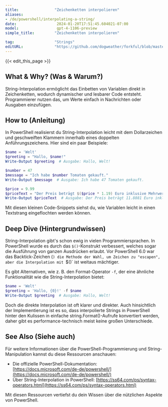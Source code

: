 ```yaml
---
title:                "Zeichenketten interpolieren"
aliases:
- /de/powershell/interpolating-a-string/
date:                  2024-01-20T17:51:45.604021-07:00
model:                 gpt-4-1106-preview
simple_title:         "Zeichenketten interpolieren"

tag:                  "Strings"
editURL:              "https://github.com/dogweather/forkful/blob/master/content/de/powershell/interpolating-a-string.md"
---
```


{{< edit_this_page >}}

## What & Why? (Was & Warum?)
String-Interpolation ermöglicht das Einbetten von Variablen direkt in Zeichenketten, wodurch dynamischer und lesbarer Code entsteht. Programmierer nutzen das, um Werte einfach in Nachrichten oder Ausgaben einzufügen.

## How to (Anleitung)
In PowerShell realisierst du String-Interpolation leicht mit dem Dollarzeichen und geschweiften Klammern innerhalb eines doppelten Anführungszeichens. Hier sind ein paar Beispiele:

```PowerShell
$name = 'Welt'
$greeting = "Hallo, $name!"
Write-Output $greeting  # Ausgabe: Hallo, Welt!

$number = 47
$message = "Ich habe $number Tomaten gekauft."
Write-Output $message  # Ausgabe: Ich habe 47 Tomaten gekauft.

$price = 9.99
$priceText = "Der Preis beträgt $($price * 1.19) Euro inklusive Mehrwertsteuer."
Write-Output $priceText  # Ausgabe: Der Preis beträgt 11.8881 Euro inklusive Mehrwertsteuer.
```

Mit diesen kleinen Code-Snippets siehst du, wie Variablen leicht in einen Textstrang eingeflochten werden können.

## Deep Dive (Hintergrundwissen)
String-Interpolation gibt's schon ewig in vielen Programmiersprachen. In PowerShell wurde es durch das `$()`-Konstrukt verbessert, welches sogar die Ausführung von ganzen Ausdrücken erlaubt. Vor PowerShell 6.0 war das Backtick-Zeichen (`) die Methode der Wahl, um Zeichen zu "escapen", aber die Interpolation mit `$()` ist weitaus mächtiger.

Es gibt Alternativen, wie z. B. den Format-Operator `-f`, der eine ähnliche Funktionalität wie die String-Interpolation bietet:

```PowerShell
$name = 'Welt'
$greeting = 'Hallo, {0}!' -f $name
Write-Output $greeting  # Ausgabe: Hallo, Welt!
```

Doch die direkte Interpolation ist oft klarer und direkter. Auch hinsichtlich der Implementierung ist es so, dass interpolierte Strings in PowerShell hinter den Kulissen in einfache string.Format()-Aufrufe konvertiert werden, daher gibt es performance-technisch meist keine großen Unterschiede.

## See Also (Siehe auch)
Für weitere Informationen über die PowerShell-Programmierung und String-Manipulation kannst du diese Ressourcen anschauen:

- Die offizielle PowerShell-Dokumentation: [https://docs.microsoft.com/de-de/powershell/](https://docs.microsoft.com/de-de/powershell/)
- Über String-Interpolation in PowerShell: [https://ss64.com/ps/syntax-operators.html](https://ss64.com/ps/syntax-operators.html)

Mit diesen Ressourcen vertiefst du dein Wissen über die nützlichen Aspekte von PowerShell.
